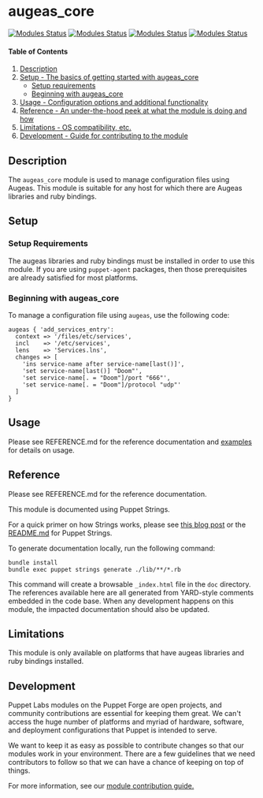 
# augeas_core

[![Modules Status](https://github.com/puppetlabs/puppetlabs-augeas_core/workflows/[Daily]%20Unit%20Tests%20with%nightly%20Puppet%20gem/badge.svg?branch=main)](https://github.com/puppetlabs/puppetlabs-augeas_core/actions)
[![Modules Status](https://github.com/puppetlabs/puppetlabs-augeas_core/workflows/Static%20Code%20Analysis/badge.svg?branch=main)](https://github.com/puppetlabs/puppetlabs-augeas_core/actions) 
[![Modules Status](https://github.com/puppetlabs/puppetlabs-augeas_core/workflows/Unit%20Tests%20with%20nightly%20Puppet%20gem/badge.svg?branch=main)](https://github.com/puppetlabs/puppetlabs-augeas_core/actions) 
[![Modules Status](https://github.com/puppetlabs/puppetlabs-augeas_core/workflows/Unit%20Tests%20with%20released%20Puppet%20gem/badge.svg?branch=main)](https://github.com/puppetlabs/puppetlabs-augeas_core/actions)


#### Table of Contents

1. [Description](#description)
2. [Setup - The basics of getting started with augeas_core](#setup)
    * [Setup requirements](#setup-requirements)
    * [Beginning with augeas_core](#beginning-with-augeas)
3. [Usage - Configuration options and additional functionality](#usage)
4. [Reference - An under-the-hood peek at what the module is doing and how](#reference)
5. [Limitations - OS compatibility, etc.](#limitations)
6. [Development - Guide for contributing to the module](#development)

<a id="description"></a>
## Description

The `augeas_core` module is used to manage configuration files using Augeas. This module is suitable for any host for which there are Augeas libraries and ruby bindings.

<a id="setup"></a>
## Setup

<a id="setup-requirements"></a>
### Setup Requirements

The augeas libraries and ruby bindings must be installed in order to use this module. If you are using `puppet-agent` packages, then those prerequisites are already satisfied for most platforms.

<a id="beginning-with-augeas"></a>
### Beginning with augeas_core

To manage a configuration file using `augeas`, use the following code:

```
augeas { 'add_services_entry':
  context => '/files/etc/services',
  incl    => '/etc/services',
  lens    => 'Services.lns',
  changes => [
    'ins service-name after service-name[last()]',
    'set service-name[last()] "Doom"',
    'set service-name[. = "Doom"]/port "666"',
    'set service-name[. = "Doom"]/protocol "udp"'
  ]
}
```

<a id="usage"></a>
## Usage

Please see REFERENCE.md for the reference documentation and [examples](https://puppet.com/docs/puppet/latest/resources_augeas.html) for details on usage.

<a id="reference"></a>
## Reference

Please see REFERENCE.md for the reference documentation.

This module is documented using Puppet Strings.

For a quick primer on how Strings works, please see [this blog post](https://puppet.com/blog/using-puppet-strings-generate-great-documentation-puppet-modules) or the [README.md](https://github.com/puppetlabs/puppet-strings/blob/master/README.md) for Puppet Strings.

To generate documentation locally, run the following command:
```
bundle install
bundle exec puppet strings generate ./lib/**/*.rb
```
This command will create a browsable `_index.html` file in the `doc` directory. The references available here are all generated from YARD-style comments embedded in the code base. When any development happens on this module, the impacted documentation should also be updated.

<a id="limitations"></a>
## Limitations

This module is only available on platforms that have augeas libraries and ruby bindings installed.

<a id="development"></a>
## Development

Puppet Labs modules on the Puppet Forge are open projects, and community contributions are essential for keeping them great. We can't access the huge number of platforms and myriad of hardware, software, and deployment configurations that Puppet is intended to serve.

We want to keep it as easy as possible to contribute changes so that our modules work in your environment. There are a few guidelines that we need contributors to follow so that we can have a chance of keeping on top of things.

For more information, see our [module contribution guide.](https://puppet.com/docs/puppet/latest/contributing.html)
